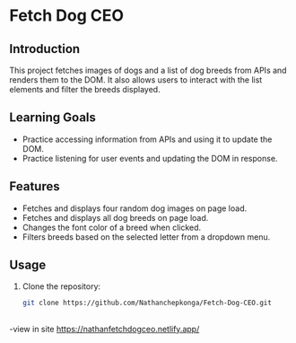 # Fetch Dog CEO

## Introduction
This project fetches images of dogs and a list of dog breeds from APIs and renders them to the DOM. It also allows users to interact with the list elements and filter the breeds displayed.

## Learning Goals
- Practice accessing information from APIs and using it to update the DOM.
- Practice listening for user events and updating the DOM in response.

## Features
- Fetches and displays four random dog images on page load.
- Fetches and displays all dog breeds on page load.
- Changes the font color of a breed when clicked.
- Filters breeds based on the selected letter from a dropdown menu.

## Usage
1. Clone the repository:
   ```bash
   git clone https://github.com/Nathanchepkonga/Fetch-Dog-CEO.git
##
-view in site
https://nathanfetchdogceo.netlify.app/
